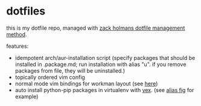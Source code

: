dotfiles
========

this is my dotfile repo, managed with [zack holmans dotfile management method](https://github.com/holman/dotfiles).

features:
 - idempotent arch/aur-installation script (specify packages that should be installed in .package.md; run installation 
with alias "u". if you remove packages from file, they will be uninstalled.)
 - topically ordered vim config
 - normal mode vim bindings for workman layout (see [here](https://github.com/jonathanewerner/dotfiles/blob/master/vim/mappingsNormal.vim))
 - auto install python-pip packages in virtualenv with [vex](https://pypi.python.org/pypi/vex). (see [alias fig](https://github.com/jonathanewerner/dotfiles/blob/master/zsh/aliases.zsh) for example)
  
